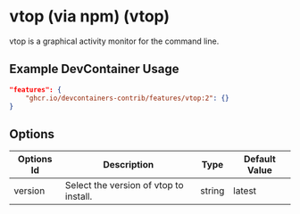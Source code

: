 
# vtop (via npm) (vtop)

vtop is a graphical activity monitor for the command line.

## Example DevContainer Usage

```json
"features": {
    "ghcr.io/devcontainers-contrib/features/vtop:2": {}
}
```

## Options

| Options Id | Description | Type | Default Value |
|-----|-----|-----|-----|
| version | Select the version of vtop to install. | string | latest |


